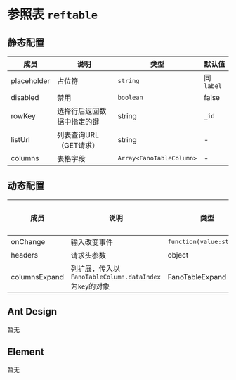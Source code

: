 # 参照表 `reftable`

## 静态配置

| 成员 | 说明 | 类型 | 默认值 |
| --- | --- | --- | --- |
| placeholder | 占位符 | `string` | 同`label` |
| disabled | 禁用 | `boolean` | false |
| rowKey | 选择行后返回数据中指定的键 | string | `_id` |
| listUrl | 列表查询URL（GET请求） | string | - |
| columns | 表格字段 | `Array<FanoTableColumn>` | - |

## 动态配置

| 成员 | 说明 | 类型 | 默认值 |
| --- | --- | --- | --- |
| onChange | 输入改变事件 | `function(value:string)` | - |
| headers | 请求头参数 | object | - |
| columnsExpand | 列扩展，传入以`FanoTableColumn.dataIndex`为`key`的对象 | FanoTableExpand |

## Ant Design

暂无

## Element

暂无